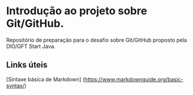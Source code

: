 # Introdução ao projeto sobre Git/GitHub.
Repositório de preparação para o desafio sobre Git/GitHub proposto pela DIO/GFT Start Java.

## Links úteis
[Sintaxe básica de Markdown] (https://www.markdownguide.org/basic-syntax/)
